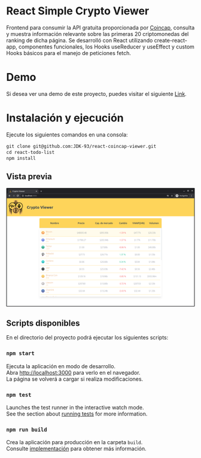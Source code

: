 # React Simple Crypto Viewer
Frontend para consumir la API gratuita proporcionada por [Coincap](https://coincap.io/), consulta y muestra información relevante sobre las primeras 20 criptomonedas del ranking de dicha página. Se desarrolló con React utilizando create-react-app, componentes funcionales, los Hooks useReducer y useEffect y custom Hooks básicos para el manejo de peticiones fetch.

# Demo

Si desea ver una demo de este proyecto, puedes visitar el siguiente [Link](https://reverent-lumiere-c10a59.netlify.app/).

# Instalación y ejecución

Ejecute los siguientes comandos en una consola: 
```
git clone git@github.com:JDK-93/react-coincap-viewer.git
cd react-todo-list
npm install
```
## Vista previa
<p align="center">
  <img src="images/viewer.png">
</p>

## Scripts disponibles

En el directorio del proyecto podrá ejecutar los siguientes scripts:

### `npm start`

Ejecuta la aplicación en modo de desarrollo.\
Abra [http://localhost:3000](http://localhost:3000) para verlo en el navegador.\
La página se volverá a cargar si realiza modificaciones.

### `npm test`

Launches the test runner in the interactive watch mode.\
See the section about [running tests](https://facebook.github.io/create-react-app/docs/running-tests) for more information.

### `npm run build`

Crea la aplicación para producción en la carpeta `build`.\
Consulte [implementación](https://facebook.github.io/create-react-app/docs/deployment) para obtener más información.
